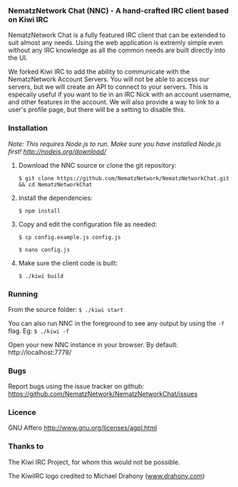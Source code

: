 ### NematzNetwork Chat (NNC) - A hand-crafted IRC client based on Kiwi IRC
NematzNetwork Chat is a fully featured IRC client that can be extended to suit almost any needs.
Using the web application is extremly simple even without any IRC knowledge as all the common needs are built directly into the UI.

We forked Kiwi IRC to add the ability to communicate with the NematzNetwork Account Servers. You will not be able to access our servers, but we will create an API to connect to your servers. This is especaily useful if you want to tie in an IRC Nick with an account username, and other features in the account. We will also provide a way to link to a user's profile page, but there will be a setting to disable this.

### Installation

*Note: This requires Node.js to run. Make sure you have installed Node.js first! http://nodejs.org/download/*

1. Download the NNC source or clone the git repository:

    `$ git clone https://github.com/NematzNetwork/NematzNetworkChat.git && cd NematzNetworkChat`

2. Install the dependencies:

    `$ npm install`

3. Copy and edit the configuration file as needed:

    `$ cp config.example.js config.js`

    `$ nano config.js`

4.  Make sure the client code is built:

    `$ ./kiwi build`


### Running
From the source folder: `$ ./kiwi start`

You can also run NNC in the foreground to see any output by using the `-f` flag. Eg: `$ ./kiwi -f`

Open your new NNC instance in your browser. By default: http://localhost:7778/


### Bugs
Report bugs using the issue tracker on github: https://github.com/NematzNetwork/NematzNetworkChat/issues

### Licence
GNU Affero
http://www.gnu.org/licenses/agpl.html


### Thanks to
The Kiwi IRC Project, for whom this would not be possible.

The KiwiIRC logo credited to Michael Drahony (www.drahony.com)

